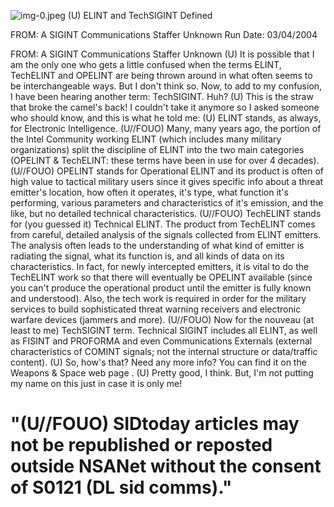 ![img-0.jpeg](img-0.jpeg)
(U) ELINT and TechSIGINT Defined

FROM: A SIGINT Communications Staffer
Unknown
Run Date: 03/04/2004

FROM: A SIGINT Communications Staffer
Unknown
(U) It is possible that I am the only one who gets a little confused when the terms ELINT, TechELINT and OPELINT are being thrown around in what often seems to be interchangeable ways. But I don't think so. Now, to add to my confusion, I have been hearing another term: TechSIGINT. Huh?
(U) This is the straw that broke the camel's back! I couldn't take it anymore so I asked someone who should know, and this is what he told me:
(U) ELINT stands, as always, for Electronic Intelligence.
(U//FOUO) Many, many years ago, the portion of the Intel Community working ELINT (which includes many military organizations) split the discipline of ELINT into the two main categories (OPELINT \& TechELINT: these terms have been in use for over 4 decades).
(U//FOUO) OPELINT stands for Operational ELINT and its product is often of high value to tactical military users since it gives specific info about a threat emitter's location, how often it operates, it's type, what function it's performing, various parameters and characteristics of it's emission, and the like, but no detailed technical characteristics.
(U//FOUO) TechELINT stands for (you guessed it) Technical ELINT. The product from TechELINT comes from careful, detailed analysis of the signals collected from ELINT emitters. The analysis often leads to the understanding of what kind of emitter is radiating the signal, what its function is, and all kinds of data on its characteristics. In fact, for newly intercepted emitters, it is vital to do the TechELINT work so that there will eventually be OPELINT available (since you can't produce the operational product until the emitter is fully known and understood). Also, the tech work is required in order for the military services to build sophisticated threat warning receivers and electronic warfare devices (jammers and more).
(U//FOUO) Now for the nouveau (at least to me) TechSIGINT term. Technical SIGINT includes all ELINT, as well as FISINT and PROFORMA and even Communications Externals (external characteristics of COMINT signals; not the internal structure or data/traffic content).
(U) So, how's that? Need any more info? You can find it on the Weapons \& Space web page .
(U) Pretty good, I think. But, I'm not putting my name on this just in case it is only me!

# "(U//FOUO) SIDtoday articles may not be republished or reposted outside NSANet without the consent of S0121 (DL sid comms)."
